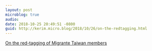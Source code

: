```yaml
---
layout: post
microblog: true
audio: 
date: 2018-10-25 20:49:51 -0800
guid: http://kerim.micro.blog/2018/10/26/on-the-redtagging.html
---
```

[On the red-tagging of Migrante Taiwan members](https://migranteinternational.org/2018/10/25/on-the-red-tagging-of-migrante-taiwan-members/)
